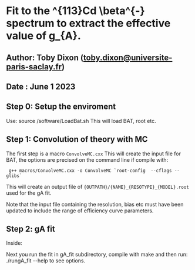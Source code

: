# Fit to the ^{113}Cd \beta^{-} spectrum to extract the effective value of g_{A}.
## Author: Toby Dixon (toby.dixon@universite-paris-saclay.fr)
## Date  : June 1 2023

## Step 0: Setup the enviroment

Use:
	source /software/LoadBat.sh
This will load BAT, root etc.	

## Step 1: Convolution of theory with MC

The first step is a macro `ConvolveMC.cxx`
This will create the input file for BAT, the options are precised on the command line if compile with:

     g++ macros/ConvolveMC.cxx -o ConvolveMC `root-config  --cflags --glibs`

This will create an output file of `{OUTPATH}/{NAME}_{RESOTYPE}_{MODEL}.root` used for the gA fit.


Note that the input file containing the resolution, bias etc must have been updated to include the range of efficiency curve parameters.




## Step 2: gA fit

Inside:

Next you run the fit in gA_fit subdirectory, compile with make and then run:
     ./rungA_fit --help
to see options.
